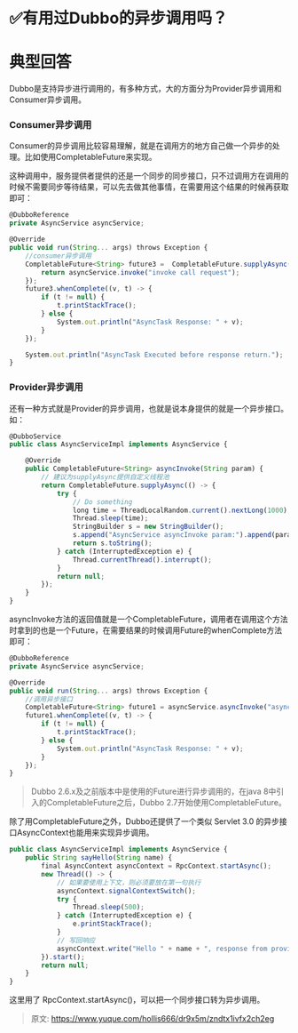 # ✅有用过Dubbo的异步调用吗？


#  典型回答

Dubbo是支持异步进行调用的，有多种方式，大的方面分为Provider异步调用和Consumer异步调用。


### Consumer异步调用
Consumer的异步调用比较容易理解，就是在调用方的地方自己做一个异步的处理。比如使用CompletableFuture来实现。

这种调用中，服务提供者提供的还是一个同步的同步接口，只不过调用方在调用的时候不需要同步等待结果，可以先去做其他事情，在需要用这个结果的时候再获取即可：

```javascript
@DubboReference
private AsyncService asyncService;

@Override
public void run(String... args) throws Exception {
    //consumer异步调用
    CompletableFuture<String> future3 =  CompletableFuture.supplyAsync(() -> {
        return asyncService.invoke("invoke call request");
    });
    future3.whenComplete((v, t) -> {
        if (t != null) {
            t.printStackTrace();
        } else {
            System.out.println("AsyncTask Response: " + v);
        }
    });

    System.out.println("AsyncTask Executed before response return.");
}
```


### Provider异步调用
还有一种方式就是Provider的异步调用，也就是说本身提供的就是一个异步接口。如：

```javascript
@DubboService
public class AsyncServiceImpl implements AsyncService {

    @Override
    public CompletableFuture<String> asyncInvoke(String param) {
        // 建议为supplyAsync提供自定义线程池
        return CompletableFuture.supplyAsync(() -> {
            try {
                // Do something
                long time = ThreadLocalRandom.current().nextLong(1000);
                Thread.sleep(time);
                StringBuilder s = new StringBuilder();
                s.append("AsyncService asyncInvoke param:").append(param).append(",sleep:").append(time);
                return s.toString();
            } catch (InterruptedException e) {
                Thread.currentThread().interrupt();
            }
            return null;
        });
    }
}
```

asyncInvoke方法的返回值就是一个CompletableFuture，调用者在调用这个方法时拿到的也是一个Future，在需要结果的时候调用Future的whenComplete方法即可：

```javascript
@DubboReference
private AsyncService asyncService;

@Override
public void run(String... args) throws Exception {
    //调用异步接口
    CompletableFuture<String> future1 = asyncService.asyncInvoke("async call request");
    future1.whenComplete((v, t) -> {
        if (t != null) {
            t.printStackTrace();
        } else {
            System.out.println("AsyncTask Response: " + v);
        }
    });
}
```

> Dubbo 2.6.x及之前版本中是使用的Future进行异步调用的，在java 8中引入的CompletableFuture之后，Dubbo 2.7开始使用CompletableFuture。


除了用CompletableFuture之外，Dubbo还提供了一个类似 Servlet 3.0 的异步接口AsyncContext也能用来实现异步调用。

```javascript
public class AsyncServiceImpl implements AsyncService {
    public String sayHello(String name) {
        final AsyncContext asyncContext = RpcContext.startAsync();
        new Thread(() -> {
            // 如果要使用上下文，则必须要放在第一句执行
            asyncContext.signalContextSwitch();
            try {
                Thread.sleep(500);
            } catch (InterruptedException e) {
                e.printStackTrace();
            }
            // 写回响应
            asyncContext.write("Hello " + name + ", response from provider.");
        }).start();
        return null;
    }
}
```

这里用了 RpcContext.startAsync()，可以把一个同步接口转为异步调用。


> 原文: <https://www.yuque.com/hollis666/dr9x5m/zndtx1ivfx2ch2eg>